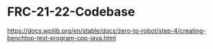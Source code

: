 # FRC-21-22-Codebase
https://docs.wpilib.org/en/stable/docs/zero-to-robot/step-4/creating-benchtop-test-program-cpp-java.html
